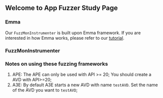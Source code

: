 ## Welcome to App Fuzzer Study Page


### Emma
Our `FuzzMonInstrumenter` is built upon Emma framework. If you are interested in how Emma works, please refer to our [tutorial](https://appfuzzer-study.github.io/fuzzer-frameworks/Emma-Tutorial.html).

### FuzzMonInstrumenter



### Notes on using these fuzzing frameworks

1. APE: The APE can only be used with API >= 20; You should create a AVD with API>=20;
2. A3E: By default A3E starts a new AVD with name `testAVD`. Set the name of the AVD you want to `testAVD`;
